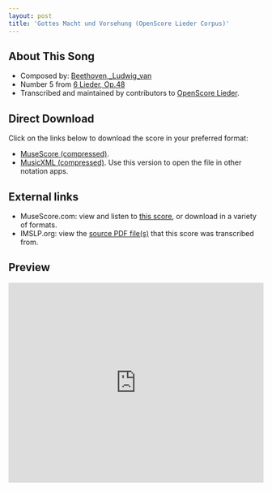```yaml
---
layout: post
title: 'Gottes Macht und Vorsehung (OpenScore Lieder Corpus)'
---
```


## About This Song

- Composed by: [Beethoven,_Ludwig_van](https://fourscoreandmore.org/openscore/lieder/Beethoven,_Ludwig_van)
- Number 5 from [6 Lieder, Op.48](https://fourscoreandmore.org/openscore/lieder/Beethoven,_Ludwig_van/6_Lieder,_Op.48)
- Transcribed and maintained by contributors to [OpenScore Lieder].

[OpenScore Lieder]: https://musescore.com/openscore-lieder-corpus

## Direct Download

Click on the links below to download the score in your preferred format:
- [MuseScore (compressed)](https://github.com/openscore/lieder/blob/main/scores/Beethoven,_Ludwig_van/6_Lieder,_Op.48/5_Gottes_Macht_und_Vorsehung/lc5121692.mscz?raw=true).
- [MusicXML (compressed)](https://github.com/openscore/lieder/blob/main/scores/Beethoven,_Ludwig_van/6_Lieder,_Op.48/5_Gottes_Macht_und_Vorsehung/lc5121692.mxl?raw=true). Use this version to open the file in other notation apps.

## External links

- MuseScore.com: view and listen to [this score][MuseScore], or download in a variety of formats.
- IMSLP.org: view the [source PDF file(s)][IMSLP] that this score was transcribed from.

[MuseScore]: https://musescore.com/score/5121692
[IMSLP]: https://imslp.org/wiki/Special:ReverseLookup/26415

## Preview

<iframe width="100%" height="394" src="https://musescore.com/openscore-lieder-corpus/scores/5121692/embed" frameborder="0" allowfullscreen allow="autoplay; fullscreen"></iframe>

